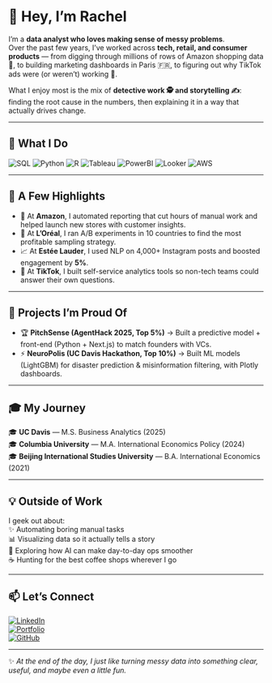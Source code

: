 # 👋 Hey, I’m Rachel  

I’m a **data analyst who loves making sense of messy problems**.  
Over the past few years, I’ve worked across **tech, retail, and consumer products** — from digging through millions of rows of Amazon shopping data 🛒, to building marketing dashboards in Paris 🇫🇷, to figuring out why TikTok ads were (or weren’t) working 📱.  

What I enjoy most is the mix of **detective work 🕵️ and storytelling ✍️**:  
finding the root cause in the numbers, then explaining it in a way that actually drives change.  

---

## 🌟 What I Do  

![SQL](https://img.shields.io/badge/SQL-025E8C?style=for-the-badge&logo=postgresql&logoColor=white)
![Python](https://img.shields.io/badge/Python-FFD43B?style=for-the-badge&logo=python&logoColor=blue)
![R](https://img.shields.io/badge/R-276DC3?style=for-the-badge&logo=r&logoColor=white)
![Tableau](https://img.shields.io/badge/Tableau-E97627?style=for-the-badge&logo=tableau&logoColor=white)
![PowerBI](https://img.shields.io/badge/PowerBI-F2C811?style=for-the-badge&logo=powerbi&logoColor=black)
![Looker](https://img.shields.io/badge/Looker-4285F4?style=for-the-badge&logo=looker&logoColor=white)
![AWS](https://img.shields.io/badge/AWS-232F3E?style=for-the-badge&logo=amazon-aws&logoColor=white)

---

## 📌 A Few Highlights  

- 🚀 At **Amazon**, I automated reporting that cut hours of manual work and helped launch new stores with customer insights.  
- 💄 At **L’Oréal**, I ran A/B experiments in 10 countries to find the most profitable sampling strategy.  
- 📈 At **Estée Lauder**, I used NLP on 4,000+ Instagram posts and boosted engagement by **5%**.  
- 🎥 At **TikTok**, I built self-service analytics tools so non-tech teams could answer their own questions.  

---

## 🧪 Projects I’m Proud Of  

- 🏆 **PitchSense (AgentHack 2025, Top 5%)** → Built a predictive model + front-end (Python + Next.js) to match founders with VCs.  
- ⚡ **NeuroPolis (UC Davis Hackathon, Top 10%)** → Built ML models (LightGBM) for disaster prediction & misinformation filtering, with Plotly dashboards.  

---

## 🎓 My Journey  

🎓 **UC Davis** — M.S. Business Analytics (2025)  
🎓 **Columbia University** — M.A. International Economics Policy (2024)  
🎓 **Beijing International Studies University** — B.A. International Economics (2021)  

---

## 💡 Outside of Work  

I geek out about:  
✨ Automating boring manual tasks  
📊 Visualizing data so it actually tells a story  
🤖 Exploring how AI can make day-to-day ops smoother  
☕ Hunting for the best coffee shops wherever I go  

---

## 📫 Let’s Connect  

[![LinkedIn](https://img.shields.io/badge/LinkedIn-blue?style=for-the-badge&logo=linkedin)](https://www.linkedin.com/in/rachel-guo0429/)  
[![Portfolio](https://img.shields.io/badge/Portfolio-000000?style=for-the-badge&logo=About.me&logoColor=white)](https://rachelqingguo.github.io/personal-portfolio/)  
[![GitHub](https://img.shields.io/badge/GitHub-333333?style=for-the-badge&logo=github&logoColor=white)](https://github.com/rachelqingguo)  

---

✨ *At the end of the day, I just like turning messy data into something clear, useful, and maybe even a little fun.*  
